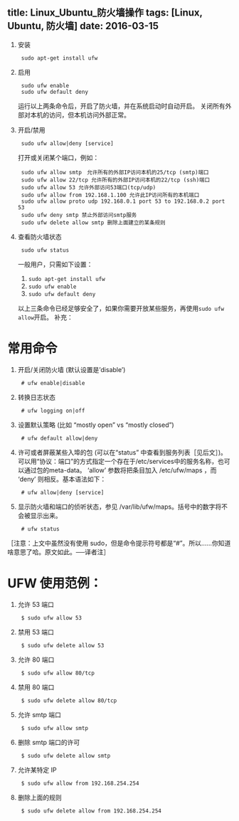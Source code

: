 title: Linux_Ubuntu_防火墙操作
tags: [Linux, Ubuntu, 防火墙]
date: 2016-03-15
---

1. 安装

		sudo apt-get install ufw
2. 启用

		sudo ufw enable
		sudo ufw default deny
	运行以上两条命令后，开启了防火墙，并在系统启动时自动开启。
	关闭所有外部对本机的访问，但本机访问外部正常。

<!-- more -->

3. 开启/禁用
	
		sudo ufw allow|deny [service]
	打开或关闭某个端口，例如：

		sudo ufw allow smtp　允许所有的外部IP访问本机的25/tcp (smtp)端口
		sudo ufw allow 22/tcp 允许所有的外部IP访问本机的22/tcp (ssh)端口
		sudo ufw allow 53 允许外部访问53端口(tcp/udp)
		sudo ufw allow from 192.168.1.100 允许此IP访问所有的本机端口
		sudo ufw allow proto udp 192.168.0.1 port 53 to 192.168.0.2 port 53
		sudo ufw deny smtp 禁止外部访问smtp服务
		sudo ufw delete allow smtp 删除上面建立的某条规则

4. 查看防火墙状态
	
		sudo ufw status

	一般用户，只需如下设置：
	1. `sudo apt-get install ufw`
	2. `sudo ufw enable`
	3. `sudo ufw default deny`
	
	以上三条命令已经足够安全了，如果你需要开放某些服务，再使用`sudo ufw allow`开启。
	补充：

# 常用命令

1. 开启/关闭防火墙 (默认设置是’disable’)

		# ufw enable|disable

2. 转换日志状态

		# ufw logging on|off

3. 设置默认策略 (比如 “mostly open” vs “mostly closed”)

		# ufw default allow|deny

4. 许可或者屏蔽某些入埠的包 (可以在“status” 中查看到服务列表［见后文］)。可以用“协议：端口”的方式指定一个存在于/etc/services中的服务名称，也可以通过包的meta-data。 ‘allow’ 参数将把条目加入 /etc/ufw/maps ，而 ‘deny’ 则相反。基本语法如下：

		# ufw allow|deny [service]

5. 显示防火墙和端口的侦听状态，参见 /var/lib/ufw/maps。括号中的数字将不会被显示出来。

		# ufw status
［注意：上文中虽然没有使用 sudo，但是命令提示符号都是“#”。所以……你知道啥意思了哈。原文如此。──译者注］

# UFW 使用范例：

1. 允许 53 端口

		$ sudo ufw allow 53

2. 禁用 53 端口

		$ sudo ufw delete allow 53

3. 允许 80 端口

		$ sudo ufw allow 80/tcp

4. 禁用 80 端口

		$ sudo ufw delete allow 80/tcp

5. 允许 smtp 端口

		$ sudo ufw allow smtp

6. 删除 smtp 端口的许可

		$ sudo ufw delete allow smtp

7. 允许某特定 IP

		$ sudo ufw allow from 192.168.254.254

8. 删除上面的规则

		$ sudo ufw delete allow from 192.168.254.254
